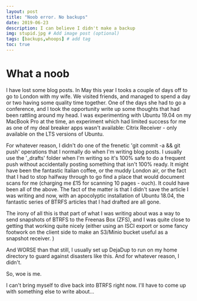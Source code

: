 ```yaml
---
layout: post
title: "Noob error. No backups"
date: 2019-06-23
description: I can believe I didn't make a backup
img: stupid.jpg # Add image post (optional)
tags: [backups,whoops] # add tag
toc: true
---
```


# What a noob

I have lost some blog posts. In May this year I tooks a couple of days off to go to London with my wife. We visited friends, and managed to spend a day or two having some quality time together. One of the days she had to go a conference, and I took the opportunity write up some  thoughts that had been rattling around my head. I was experimenting with Ubuntu 19.04 on my MacBook Pro at the time, an experiment which had limited success for me as one of my deal breaker apps wasn't available: Citrix Receiver - only available on the LTS versions of Ubuntu.

For whatever reason, I didn't do one of the frenetic 'git commit  -a && git push'  operations that I normally do when I'm writing  blog posts. I usually use the '_drafts' folder  when I'm writing so it's 100% safe to do a frequent push  without accidentally posting something that isn't 100%  ready. It might have been the fantastic Italian  coffee, or the muddy London air, or the fact that I had to  stop halfway through to go find a place that would document scans for me (charging me £15 for scanning 10 pages - ouch). It could have been all of the above. The fact of the matter is that I didn't save the article I was  writing and now, with  an apocolyptic installation of Ubuntu 18.04, the fantastic series of BTRFS articles that I  had drafted are all gone.

The irony of all this is that part of what I was writing about was a way to send snapshots of BTRFS to the Freenas Box (ZFS), and I was quite close to getting that working quite nicely (either using an ISCI export or some fancy footwork on the client side to make an S3/Minio bucket useful as a snapshot receiver. )

And WORSE than that still, I usually set up DejaDup to run on my home directory to guard against disasters like this. And for whatever reason, I didn't.

So, woe is me. 

I can't bring myself to dive back into BTRFS right now. I'll have to come up  with something else to write about...

